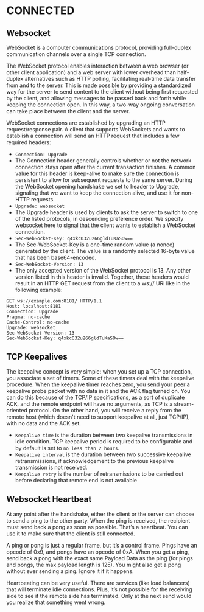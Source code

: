 # CONNECTED

## Websocket
WebSocket is a computer communications protocol, providing full-duplex communication channels over a single TCP connection.

The WebSocket protocol enables interaction between a web browser (or other client application) and a web server with lower overhead than half-duplex alternatives such as HTTP polling, facilitating real-time data transfer from and to the server. This is made possible by providing a standardized way for the server to send content to the client without being first requested by the client, and allowing messages to be passed back and forth while keeping the connection open. In this way, a two-way ongoing conversation can take place between the client and the server. 

WebSocket connections are established by upgrading an HTTP request/response pair. A client that supports WebSockets and wants to establish a connection will send an HTTP request that includes a few required headers:

- `Connection: Upgrade`
 - The Connection header generally controls whether or not the network connection stays open after the current transaction finishes. A common value for this header is keep-alive to make sure the connection is persistent to allow for subsequent requests to the same server. During the WebSocket opening handshake we set to header to Upgrade, signaling that we want to keep the connection alive, and use it for non-HTTP requests.
- `Upgrade: websocket`
 - The Upgrade header is used by clients to ask the server to switch to one of the listed protocols, in descending preference order. We specify websocket here to signal that the client wants to establish a WebSocket connection.
- `Sec-WebSocket-Key: q4xkcO32u266gldTuKaSOw==`
 - The Sec-WebSocket-Key is a one-time random value (a nonce) generated by the client. The value is a randomly selected 16-byte value that has been base64-encoded.
- `Sec-WebSocket-Version: 13`
 - The only accepted version of the WebSocket protocol is 13. Any other version listed in this header is invalid.
Together, these headers would result in an HTTP GET request from the client to a ws:// URI like in the following example:

```http
GET ws://example.com:8181/ HTTP/1.1
Host: localhost:8181
Connection: Upgrade
Pragma: no-cache
Cache-Control: no-cache
Upgrade: websocket
Sec-WebSocket-Version: 13
Sec-WebSocket-Key: q4xkcO32u266gldTuKaSOw==
```

## TCP Keepalives

The keepalive concept is very simple: when you set up a TCP connection, you associate a set of timers. Some of these timers deal with the keepalive procedure. When the keepalive timer reaches zero, you send your peer a keepalive probe packet with no data in it and the ACK flag turned on. You can do this because of the TCP/IP specifications, as a sort of duplicate ACK, and the remote endpoint will have no arguments, as TCP is a stream-oriented protocol. On the other hand, you will receive a reply from the remote host (which doesn't need to support keepalive at all, just TCP/IP), with no data and the ACK set.

- `Keepalive time` is the duration between two keepalive transmissions in idle condition. TCP keepalive period is required to be configurable and by default is set to `no less than 2 hours`.
- `Keepalive interval` is the duration between two successive keepalive retransmissions, if acknowledgement to the previous keepalive transmission is not received.
- `Keepalive retry` is the number of retransmissions to be carried out before declaring that remote end is not available

## Websocket Heartbeat

At any point after the handshake, either the client or the server can choose to send a ping to the other party. When the ping is received, the recipient must send back a pong as soon as possible. That’s a heartbeat. You can use it to make sure that the client is still connected.

A ping or pong is just a regular frame, but it’s a control frame. Pings have an opcode of 0x9, and pongs have an opcode of 0xA. When you get a ping, send back a pong with the exact same Payload Data as the ping (for pings and pongs, the max payload length is 125). You might also get a pong without ever sending a ping. Ignore it if it happens.

Heartbeating can be very useful. There are services (like load balancers) that will terminate idle connections. Plus, it’s not possible for the receiving side to see if the remote side has terminated. Only at the next send would you realize that something went wrong.

